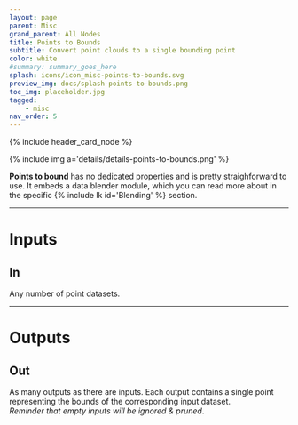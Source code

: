 ```yaml
---
layout: page
parent: Misc
grand_parent: All Nodes
title: Points to Bounds
subtitle: Convert point clouds to a single bounding point
color: white
#summary: summary_goes_here
splash: icons/icon_misc-points-to-bounds.svg
preview_img: docs/splash-points-to-bounds.png
toc_img: placeholder.jpg
tagged:
    - misc
nav_order: 5
---
```


{% include header_card_node %}

{% include img a='details/details-points-to-bounds.png' %} 

**Points to bound** has no dedicated properties and is pretty straighforward to use.
It embeds a data blender module, which you can read more about in the specific {% include lk id='Blending' %} section.

---
# Inputs
## In
Any number of point datasets.

---
# Outputs
## Out
As many outputs as there are inputs. Each output contains a single point representing the bounds of the corresponding input dataset.  
*Reminder that empty inputs will be ignored & pruned*.